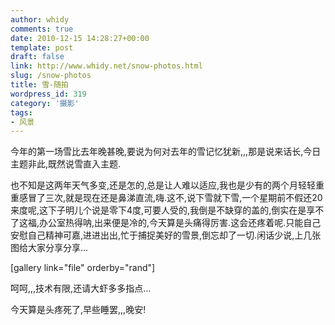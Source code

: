 ```yaml
---
author: whidy
comments: true
date: 2010-12-15 14:28:27+00:00
template: post
draft: false
link: http://www.whidy.net/snow-photos.html
slug: /snow-photos
title: 雪-随拍
wordpress_id: 319
category: '摄影'
tags:
- 风景
---
```


今年的第一场雪比去年晚甚晚,要说为何对去年的雪记忆犹新,,,那是说来话长,今日主题非此,既然说雪直入主题.

也不知是这两年天气多变,还是怎的,总是让人难以适应,我也是少有的两个月轻轻重重感冒了三次,就是现在还是鼻涕直流,嗨.这不,说下雪就下雪,一个星期前不假还20来度呢,这下子明儿个说是零下4度,可要人受的,我倒是不缺穿的盖的,倒实在是享不了这福,办公室热得呐,出来便是冷的,今天算是头痛得厉害.这会还疼着呢.只能自己安慰自己精神可嘉,进进出出,忙于捕捉美好的雪景,倒忘却了一切.闲话少说,上几张图给大家分享分享...

[gallery link="file" orderby="rand"]

呵呵,,,技术有限,还请大虾多多指点...

今天算是头疼死了,早些睡罢,,,晚安!
